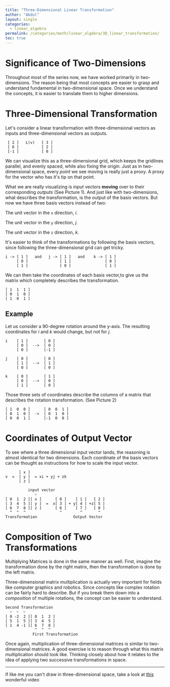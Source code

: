 ```yaml
---
title: "Three-Dimensional Linear Transformation"
author: "Abdul"
layout: single
categories:
  - linear_algebra
permalink: /categories/math/linear_algebra/3D_linear_transformation/
toc: true
---
```

# Significance of Two-Dimensions
Throughout most of the series now, we have worked primarily in two-dimensions.
The reason being that most concepts are easier to grasp and
understand fundamental in two-dimensional space.
Once we understand the concepts, it is easier to translate them to higher dimensions.

# Three-Dimensional Transformation

Let's consider a linear transformation with three-dimensional vectors
as inputs and three-dimensional vectors as outputs.

     [ 2 ]   L(v)   [ 3 ]
     [ 6 ]          [ 2 ]   
     [-1 ]          [ 0 ]   

We can visualize this as a three-dimensional grid, which keeps the
gridlines parallel, and evenly spaced, while also fixing the origin.
Just as in two-dimensional space, every *point* we see moving
is really just a proxy.
A proxy for the vector who has it's tip on that point.

What we are really visualizing is *input* vectors __moving__ over to
their corresponding *outputs* (See Picture 1).
And just like with two-dimensions, what describes the transformation,
is the output of the basis vectors.
But now we have three basis vectors instead of two:

The unit vector in the `x` direction, *i*.

The unit vector in the `y` direction, *j*.

The unit vector in the `z` direction, *k*.

It's easier to think of the transformations by following the basis vectors,
since following the three-dimensional grid can get tricky.

    i -> [ 1 ]   and   j -> [ 1 ]   and    k -> [ 1 ]
         [ 0 ]              [ 1 ]               [ 0 ]
         [ 1 ]              [ 0 ]               [ 1 ]

We can then take the coordinates of each basis vector,to give us the  
matrix which completely describes the transformation.

    [ 1  1  1 ]
    [ 0  1  0 ]
    [ 1  0  1 ]

## Example
Let us consider a 90-degree rotation around the y-axis.
The resulting coordinates for *i* and *k* would change, but not for *j*.

    i    [ 1 ]       [ 0 ]
         [ 0 ]  -->  [ 0 ]
         [ 0 ]       [-1 ]

    j    [ 0 ]       [ 0 ]
         [ 1 ]  -->  [ 1 ]
         [ 0 ]       [ 0 ]

    k    [ 0 ]       [ 1 ]
         [ 0 ]  -->  [ 0 ]
         [ 1 ]       [ 0 ]

Those three sets of coordinates describe the columns of a matrix that
describes the rotation transformation. (See Picture 2)

    [ 1  0  0 ]      [ 0  0  1 ]
    [ 0  1  0 ]  ->  [ 0  1  0 ]
    [ 0  0  1 ]      [-1  0  0 ]

# Coordinates of Output Vector
To see where a three dimensional input vector lands, the reasoning is
almost identical for two dimensions.
Each coordinate of the basis vectors can be thought as instructions
for how to scale the input vector.

          [ x ]    
    v  =  [ y ]  = xi + yj + zk
          [ z ]   

              input vector
                 ˅   
    [ 0  1  2 ][ x ]      [ 0 ]    [ 1 ]   [ 2 ]
    [ 3  4  5 ][ y ]  =  x[ 3 ] + y[ 4 ] +z[ 5 ]
    [ 6  7  8 ][ z ]      [ 6 ]    [ 7 ]   [ 8 ]
      ^  ^  ^               ^        ^       ^
    Transformation                Output Vector

# Composition of Two Transformations
Multiplying Matrices is done in the same manner as well.
First, imagine the transformation done by the right matrix,
then the transformation is done by the left matrix.

Three-dimensional matrix multiplication is actually very important
for fields like computer graphics and robotics.
Since concepts like complex rotation can be fairly hard to describe.
But if you break them down into a *composition* of multiple rotations,
the concept can be easier to understand.

    Second Transformation
      ˅  ˅  ˅
    [ 0 -2  2 ][ 0  1  2 ]
    [ 5  1  5 ][ 3  4  5 ]
    [ 1  4 -1 ][ 6  7  8 ]
                 ^  ^  ^
                First Transformation

Once again, multiplication of three-dimensional matrices is
similar to two-dimensional matrices.
A good exercise is to reason through what this matrix multiplication should look like.
Thinking closely about how it relates to the idea of applying two
successive transformations in space.


----------------------------
If like me you can't draw in three-dimensional space,
take a look at [this](https://www.youtube.com/watch?v=r-eJMJzJr_o)
wonderful video
